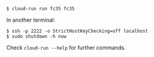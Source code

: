 ```
$ cloud-run run fc35 fc35
```

In another terminal:

```
$ ssh -p 2222 -o StrictHostKeyChecking=off localhost
$ sudo shutdown -h now
```

Check `cloud-run --help` for further commands.
